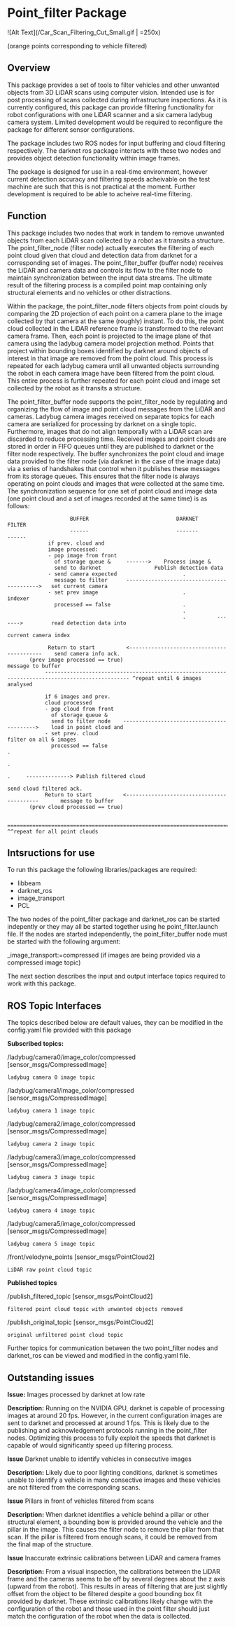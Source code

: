 # Point_filter Package

![Alt Text](/Car_Scan_Filtering_Cut_Small.gif | =250x)

(orange points corresponding to vehicle filtered)

## Overview
This package provides a set of tools to filter vehicles and other unwanted objects from 3D LiDAR scans using computer vision. Intended use is for post processing of scans collected during infrastructure inspections. As it is currently configured, this package can provide filtering functionality for robot configurations with one LiDAR scanner and a six camera ladybug camera system. Limited development would be required to reconfigure the package for different sensor configurations.

The package includes two ROS nodes for input buffering and cloud filtering respectively. The darknet ros package interacts with these two nodes and provides object detection functionality within image frames. 

The package is designed for use in a real-time environment, however current detection accuracy and filtering speeds acheivable on the test machine are such that this is not practical at the moment. Further development is required to be able to acheive real-time filtering. 

## Function 
This package includes two nodes that work in tandem to remove unwanted objects from each LiDAR scan collected by a robot as it transits a structure. The point_filter_node (filter node) actually executes the filtering of each point cloud given that cloud and detection data from darknet for a corresponding set of images. The point_filter_buffer (buffer node) receives the LiDAR and camera data and controls its flow to the filter node to maintain synchronization between the input data streams. The ultimate result of the filtering process is a compiled point map containing only structural elements and no vehicles or other distractions. 

Within the package, the point_filter_node filters objects from point clouds by comparing the 2D projection of each point on a camera plane to the image collected by that camera at the same (roughly) instant. To do this, the point cloud collected in the LiDAR reference frame is transformed to the relevant camera frame. Then, each point is projected to the image plane of that camera using the ladybug camera model projection method. Points that project within bounding boxes identified by darknet around objects of interest in that image are removed from the point cloud. This process is repeated for each ladybug camera until all unwanted objects surrounding the robot in each camera image have been filtered from the point cloud. This entire process is further repeated for each point cloud and image set collected by the robot as it transits a structure. 

The point_filter_buffer node supports the point_filter_node by regulating and organizing the flow of image and point cloud messages from the LiDAR and cameras. Ladybug camera images received on separate topics for each camera are serialized for processing by darknet on a single topic. Furthermore, images that do not align temporally with a LiDAR scan are discarded to reduce processing time. Received images and point clouds are stored in order in FIFO queues until they are published to darknet or the filter node respectively. The buffer synchronizes the point cloud and image data provided to the filter node (via darknet in the case of the image data) via a series of handshakes that control when it publishes these messages from its storage queues. This ensures that the filter node is always operating on point clouds and images that were collected at the same time. The synchronization sequence for one set of point cloud and image data (one point cloud and a set of images recorded at the same time) is as follows: 

                        BUFFER                            DARKNET                            FILTER
                        ------                            -------                            ------
                 if prev. cloud and 
                 image processed:                      
                 - pop image from front
                   of storage queue &     ------->    Process image &
                   send to darknet                 Publish detection data       
                 - send camera expected                     .
                   message to filter      ------------------------------------------>   set current camera
                 - set prev image                           .                                indexer
                   processed == false                       .                                
                                                            .
                                                            .          ------->         read detection data into 
                                                                                         current camera index

                 Return to start          <------------------------------------------    send camera info ack. 
           (prev image processed == true)                                                   message to buffer
                ------------------------------------------------------------------------------------------------- ^repeat until 6 images analysed 

                if 6 images and prev. 
                cloud processed
                - pop cloud from front
                  of storage queue & 
                  send to filter node    ------------------------------------------>    load in point cloud and 
                - set prev. cloud                                                       filter on all 6 images
                  processed == false                                                              .
                                                                                                  .
                                                                                                  .     --------------> Publish filtered cloud
                                                                                        send cloud filtered ack.
                Return to start          <------------------------------------------       message to buffer
           (prev cloud processed == true)

                ================================================================================================= ^^repeat for all point clouds 

## Intsructions for use
To run this package the following libraries/packages are required: 
 - libbeam
 - darknet_ros
 - image_transport
 - PCL

The two nodes of the point_filter package and darknet_ros can be started indepently or they may all be started together using he point_filter.launch file. 
If the nodes are started independently, the point_filter_buffer node must be started with the following argument: 

_image_transport:=compressed (if images are being provided via a compressed image topic)

The next section describes the input and output interface topics required to work with this package.

## ROS Topic Interfaces 
The topics described below are default values, they can be modified in the config.yaml file provided with this package

**Subscribed topics:** 

/ladybug/camera0/image_color/compressed [sensor_msgs/CompressedImage]

    ladybug camera 0 image topic

/ladybug/camera1/image_color/compressed [sensor_msgs/CompressedImage]

    ladybug camera 1 image topic

/ladybug/camera2/image_color/compressed [sensor_msgs/CompressedImage]

    ladybug camera 2 image topic

/ladybug/camera3/image_color/compressed [sensor_msgs/CompressedImage]

    ladybug camera 3 image topic

/ladybug/camera4/image_color/compressed [sensor_msgs/CompressedImage]

    ladybug camera 4 image topic

/ladybug/camera5/image_color/compressed [sensor_msgs/CompressedImage]

    ladybug camera 5 image topic

/front/velodyne_points [sensor_msgs/PointCloud2]

    LiDAR raw point cloud topic

**Published topics**

/publish_filtered_topic [sensor_msgs/PointCloud2]

    filtered point cloud topic with unwanted objects removed

/publish_original_topic [sensor_msgs/PointCloud2]

    original unfiltered point cloud topic 

Further topics for communication between the two point_filter nodes and darknet_ros can be viewed and modified in the config.yaml file.

## Outstanding issues

**Issue:** Images processed by darknet at low rate 

**Description:** Running on the NVIDIA GPU, darknet is capable of processing images at around 20 fps. However, in the current configuration
                 images are sent to darknet and processed at around 1 fps. This is likely due to the publishing and acknowledgement protocols
                 running in the point_filter nodes. Optimizing this process to fully exploit the speeds that darknet is capable of would 
                 significantly speed up filtering process. 

**Issue** Darknet unable to identify vehicles in consecutive images

**Description:** Likely due to poor lighting conditions, darknet is sometimes unable to identify a vehicle in many consective images and these 
                 vehicles are not filtered from the corresponding scans. 

**Issue** Pillars in front of vehicles filtered from scans 

**Description:** When darknet identifies a vehicle behind a pillar or other structural element, a bounding bow is provided around the vehicle and 
                 the pillar in the image. This causes the filter node to remove the pillar from that scan. If the pillar is filtered from enough
                 scans, it could be removed from the final map of the structure. 

**Issue** Inaccurate extrinsic calibrations between LiDAR and camera frames

**Description:** From a visual inspection, the calibrations between the LiDAR frame and the cameras seems to be off by several degrees about the z
                 axis (upward from the robot). This results in areas of filtering that are just slightly offset from the object to be filtered despite
                 a good bounding box fit provided by darknet. These extrinsic calibrations likely change with the configuration of the robot and those 
                 used in the point filter should just match the configuration of the robot when the data is collected.




